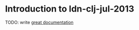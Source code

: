 # Introduction to ldn-clj-jul-2013

TODO: write [great documentation](http://jacobian.org/writing/great-documentation/what-to-write/)

